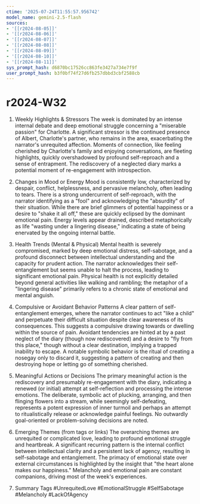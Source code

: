 ```yaml
---
ctime: '2025-07-24T11:55:57.956742'
model_name: gemini-2.5-flash
sources:
- '[[r2024-08-05]]'
- '[[r2024-08-06]]'
- '[[r2024-08-07]]'
- '[[r2024-08-08]]'
- '[[r2024-08-09]]'
- '[[r2024-08-10]]'
- '[[r2024-08-11]]'
sys_prompt_hash: d6870bc17526cc863fe3427a734e7f9f
user_prompt_hash: b3f0bf74f27d6fb257dbbd3cbf2588cb
---
```

# r2024-W32

1. Weekly Highlights & Stressors
The week is dominated by an intense internal debate and deep emotional struggle concerning a "miserable passion" for Charlotte. A significant stressor is the continued presence of Albert, Charlotte's partner, who remains in the area, exacerbating the narrator's unrequited affection. Moments of connection, like feeling cherished by Charlotte's family and enjoying conversations, are fleeting highlights, quickly overshadowed by profound self-reproach and a sense of entrapment. The rediscovery of a neglected diary marks a potential moment of re-engagement with introspection.

2. Changes in Mood or Energy
Mood is consistently low, characterized by despair, conflict, helplessness, and pervasive melancholy, often leading to tears. There is a strong undercurrent of self-reproach, with the narrator identifying as a "fool" and acknowledging the "absurdity" of their situation. While there are brief glimmers of potential happiness or a desire to "shake it all off," these are quickly eclipsed by the dominant emotional pain. Energy levels appear drained, described metaphorically as life "wasting under a lingering disease," indicating a state of being enervated by the ongoing internal battle.

3. Health Trends (Mental & Physical)
Mental health is severely compromised, marked by deep emotional distress, self-sabotage, and a profound disconnect between intellectual understanding and the capacity for prudent action. The narrator acknowledges their self-entanglement but seems unable to halt the process, leading to significant emotional pain. Physical health is not explicitly detailed beyond general activities like walking and rambling; the metaphor of a "lingering disease" primarily refers to a chronic state of emotional and mental anguish.

4. Compulsive or Avoidant Behavior Patterns
A clear pattern of self-entanglement emerges, where the narrator continues to act "like a child" and perpetuate their difficult situation despite clear awareness of its consequences. This suggests a compulsive drawing towards or dwelling within the source of pain. Avoidant tendencies are hinted at by a past neglect of the diary (though now rediscovered) and a desire to "fly from this place," though without a clear destination, implying a trapped inability to escape. A notable symbolic behavior is the ritual of creating a nosegay only to discard it, suggesting a pattern of creating and then destroying hope or letting go of something cherished.

5. Meaningful Actions or Decisions
The primary meaningful action is the rediscovery and presumably re-engagement with the diary, indicating a renewed (or initial) attempt at self-reflection and processing the intense emotions. The deliberate, symbolic act of plucking, arranging, and then flinging flowers into a stream, while seemingly self-defeating, represents a potent expression of inner turmoil and perhaps an attempt to ritualistically release or acknowledge painful feelings. No outwardly goal-oriented or problem-solving decisions are noted.

6. Emerging Themes (from tags or links)
The overarching themes are unrequited or complicated love, leading to profound emotional struggle and heartbreak. A significant recurring pattern is the internal conflict between intellectual clarity and a persistent lack of agency, resulting in self-sabotage and entanglement. The primacy of emotional state over external circumstances is highlighted by the insight that "the heart alone makes our happiness." Melancholy and emotional pain are constant companions, driving most of the week's experiences.

7. Summary Tags
#UnrequitedLove #EmotionalStruggle #SelfSabotage #Melancholy #LackOfAgency